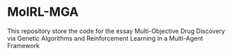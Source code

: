 # MolRL-MGA
This repository store the code for the essay Multi-Objective Drug Discovery via Genetic Algorithms and Reinforcement Learning in a Multi-Agent Framework
